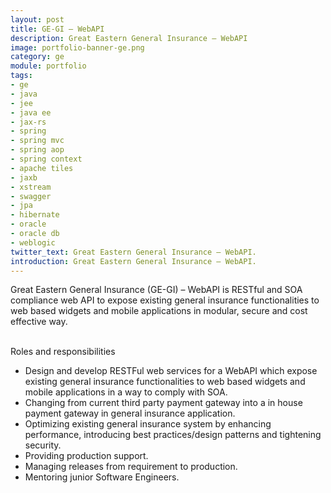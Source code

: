 ```yaml
---
layout: post
title: GE-GI – WebAPI 
description: Great Eastern General Insurance – WebAPI 
image: portfolio-banner-ge.png
category: ge
module: portfolio
tags:
- ge
- java
- jee
- java ee
- jax-rs
- spring
- spring mvc
- spring aop
- spring context 
- apache tiles
- jaxb
- xstream
- swagger
- jpa
- hibernate
- oracle
- oracle db
- weblogic
twitter_text: Great Eastern General Insurance – WebAPI.
introduction: Great Eastern General Insurance – WebAPI.
---
```


Great Eastern General Insurance (GE-GI) –  WebAPI is RESTful and SOA compliance web API 
to expose existing general insurance functionalities to web based widgets and mobile 
applications in modular, secure and cost effective way.

<br>Roles and responsibilities
<ul>
<li>Design and develop RESTFul web services for a WebAPI which expose existing general insurance functionalities to web based widgets and mobile applications in a way to comply with SOA.
</li><li>Changing from current third party payment gateway into a in house payment gateway in general insurance application. 
</li><li>Optimizing existing general insurance system by enhancing performance, introducing best practices/design patterns and tightening security.
</li><li>Providing production support.
</li><li>Managing releases from requirement to production.
</li><li>Mentoring junior Software Engineers.
</li></ul>